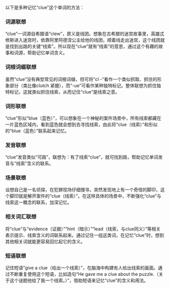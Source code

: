 以下是多种记忆“clue”这个单词的方法：

### 词源联想
“clue”一词源自希腊语“clew”，原义是线团。想象在古希腊的迷宫故事里，英雄忒修斯进入迷宫时，依靠阿里阿德涅公主给他的线团，顺着线走出迷宫，这个线团就是找到出路的关键“线索”。所以现在“clue”就有“线索”的意思，通过这个有趣的故事和词源，帮助记忆单词含义。

### 词根词缀联想
虽然“clue”没有典型常见的词根词缀，但可将“cl -”看作一个类似抓取、抓住的形象部分（类比像clutch 紧握），而“-ue”可看作某种独特标记。整体联想为抓住独特标记，这就类似抓住线索，从而记住“clue”是线索之意。

### 词形联想
“clue”形似“blue（蓝色）”，可以想象在一个神秘的案件场景中，所有线索都藏在一片蓝色区域内，看到蓝色就会想到去寻找线索，由此将“clue（线索）”和形似的“blue（蓝色）”联系起来记忆。

### 发音联想
“clue”发音类似“可路”，联想为：有了线索“clue”，就可找到路，帮助记忆单词发音与“线索”含义的联系。

### 场景联想
设想自己是一名侦探，在犯罪现场仔细搜寻。突然发现地上有一个奇怪的脚印，这个脚印就是解开案件的“clue（线索）”。在这样具体的场景中，不断强化“clue”与线索这一概念的联系，加深记忆。

### 相关词汇联想
将“clue”与“evidence（证据）”“hint（暗示）”“lead（线索，与clue同义）”等相关表示提示、线索含义的词联系起来。通过记住一组这类词，在记忆“clue”时，想到其他相关词就能更容易回忆起它的含义。

### 短语联想
记住短语“give a clue（给出一个线索）”，在脑海中构建有人给出线索的画面。通过不断重复使用这个短语，比如造句“He gave me a clue about the puzzle.（关于这个谜题他给了我一个线索。）”，借助短语来记忆“clue”的含义和用法。 
